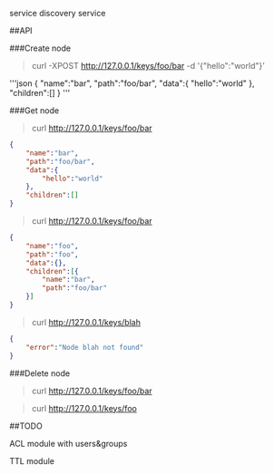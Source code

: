 service discovery service


##API


###Create node

> curl -XPOST http://127.0.0.1/keys/foo/bar -d '{"hello":"world"}'

'''json
{
	"name":"bar",
	"path":"foo/bar",
	"data":{
		"hello":"world"
	},
	"children":[]
}
'''


###Get node

> curl http://127.0.0.1/keys/foo/bar

```json
{
	"name":"bar",
	"path":"foo/bar",
	"data":{
		"hello":"world"
	},
	"children":[]
}
```

> curl http://127.0.0.1/keys/foo/bar

```json
{
	"name":"foo",
	"path":"foo",
	"data":{},
	"children":[{
		"name":"bar",
		"path":"foo/bar"
	}]
}
```

> curl http://127.0.0.1/keys/blah

```json
{
	"error":"Node blah not found"
}
```

###Delete node

> curl http://127.0.0.1/keys/foo/bar


> curl http://127.0.0.1/keys/foo



##TODO

ACL module with users&groups

TTL module


